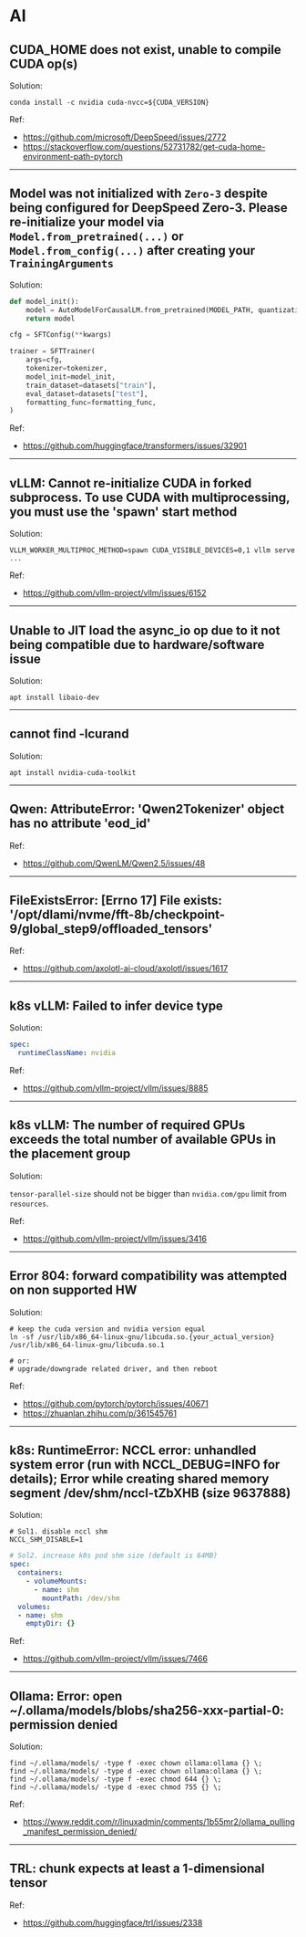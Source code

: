 # AI

## CUDA_HOME does not exist, unable to compile CUDA op(s)

Solution:

```shell
conda install -c nvidia cuda-nvcc=${CUDA_VERSION}
```

Ref:

- <https://github.com/microsoft/DeepSpeed/issues/2772>
- <https://stackoverflow.com/questions/52731782/get-cuda-home-environment-path-pytorch>

---

## Model was not initialized with `Zero-3` despite being configured for DeepSpeed Zero-3. Please re-initialize your model via `Model.from_pretrained(...)` or `Model.from_config(...)` after creating your `TrainingArguments`

Solution:

```python
def model_init():
    model = AutoModelForCausalLM.from_pretrained(MODEL_PATH, quantization_config=quantization_config)
    return model

cfg = SFTConfig(**kwargs)

trainer = SFTTrainer(
    args=cfg,
    tokenizer=tokenizer,
    model_init=model_init,
    train_dataset=datasets["train"],
    eval_dataset=datasets["test"],
    formatting_func=formatting_func,
)
```

Ref:

- <https://github.com/huggingface/transformers/issues/32901>  

---

## vLLM: Cannot re-initialize CUDA in forked subprocess. To use CUDA with multiprocessing, you must use the 'spawn' start method

Solution:

```shell
VLLM_WORKER_MULTIPROC_METHOD=spawn CUDA_VISIBLE_DEVICES=0,1 vllm serve ...
```

Ref:

- <https://github.com/vllm-project/vllm/issues/6152>  

---

## Unable to JIT load the async_io op due to it not being compatible due to hardware/software issue

Solution:

```shell
apt install libaio-dev
```

---

## cannot find -lcurand

Solution:

```shell
apt install nvidia-cuda-toolkit
```

---

## Qwen: AttributeError: 'Qwen2Tokenizer' object has no attribute 'eod_id'

Ref:

- <https://github.com/QwenLM/Qwen2.5/issues/48>  

---

## FileExistsError: [Errno 17] File exists: '/opt/dlami/nvme/fft-8b/checkpoint-9/global_step9/offloaded_tensors'

Ref:

- <https://github.com/axolotl-ai-cloud/axolotl/issues/1617>  

---

## k8s vLLM: Failed to infer device type

Solution:

```yaml
spec:
  runtimeClassName: nvidia
```

Ref:

- <https://github.com/vllm-project/vllm/issues/8885>  

---

## k8s vLLM: The number of required GPUs exceeds the total number of available GPUs in the placement group

Solution:

`tensor-parallel-size` should not be bigger than `nvidia.com/gpu` limit from `resources`.  

Ref:

- <https://github.com/vllm-project/vllm/issues/3416>  

---

## Error 804: forward compatibility was attempted on non supported HW

Solution:

```shell
# keep the cuda version and nvidia version equal
ln -sf /usr/lib/x86_64-linux-gnu/libcuda.so.{your_actual_version} /usr/lib/x86_64-linux-gnu/libcuda.so.1

# or:
# upgrade/downgrade related driver, and then reboot
```

Ref:

- <https://github.com/pytorch/pytorch/issues/40671>  
- <https://zhuanlan.zhihu.com/p/361545761>  

---

## k8s: RuntimeError: NCCL error: unhandled system error (run with NCCL_DEBUG=INFO for details); Error while creating shared memory segment /dev/shm/nccl-tZbXHB (size 9637888)  

Solution:

```shell
# Sol1. disable nccl shm
NCCL_SHM_DISABLE=1
```

```yaml
# Sol2. increase k8s pod shm size (default is 64MB)
spec:
  containers:
    - volumeMounts:
      - name: shm
        mountPath: /dev/shm
  volumes:
  - name: shm
    emptyDir: {}
```

Ref:

- <https://github.com/vllm-project/vllm/issues/7466>  

---

## Ollama: Error: open ~/.ollama/models/blobs/sha256-xxx-partial-0: permission denied

Solution:

```shell
find ~/.ollama/models/ -type f -exec chown ollama:ollama {} \;
find ~/.ollama/models/ -type d -exec chown ollama:ollama {} \;
find ~/.ollama/models/ -type f -exec chmod 644 {} \;
find ~/.ollama/models/ -type d -exec chmod 755 {} \;
```

Ref:

- <https://www.reddit.com/r/linuxadmin/comments/1b55mr2/ollama_pulling_manifest_permission_denied/>  

---

## TRL: chunk expects at least a 1-dimensional tensor

Ref:

- <https://github.com/huggingface/trl/issues/2338>  

